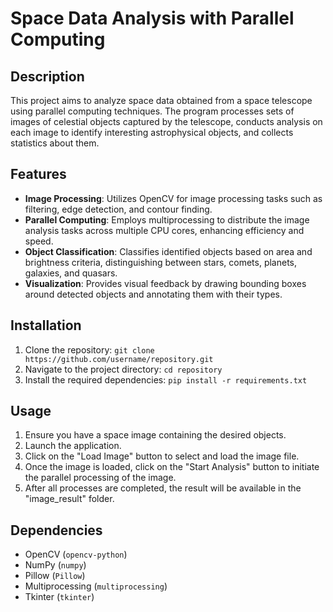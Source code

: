 # Space Data Analysis with Parallel Computing

## Description
This project aims to analyze space data obtained from a space telescope using parallel computing techniques. The program processes sets of images of celestial objects captured by the telescope, conducts analysis on each image to identify interesting astrophysical objects, and collects statistics about them.

## Features
- **Image Processing**: Utilizes OpenCV for image processing tasks such as filtering, edge detection, and contour finding.
- **Parallel Computing**: Employs multiprocessing to distribute the image analysis tasks across multiple CPU cores, enhancing efficiency and speed.
- **Object Classification**: Classifies identified objects based on area and brightness criteria, distinguishing between stars, comets, planets, galaxies, and quasars.
- **Visualization**: Provides visual feedback by drawing bounding boxes around detected objects and annotating them with their types.

## Installation
1. Clone the repository: `git clone https://github.com/username/repository.git`
2. Navigate to the project directory: `cd repository`
3. Install the required dependencies: `pip install -r requirements.txt`

## Usage
1. Ensure you have a space image containing the desired objects.
2. Launch the application.
3. Click on the "Load Image" button to select and load the image file.
4. Once the image is loaded, click on the "Start Analysis" button to initiate the parallel processing of the image.
5. After all processes are completed, the result will be available in the "image_result" folder.

## Dependencies
- OpenCV (`opencv-python`)
- NumPy (`numpy`)
- Pillow (`Pillow`)
- Multiprocessing (`multiprocessing`)
- Tkinter (`tkinter`)

